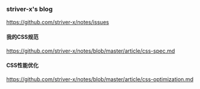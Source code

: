 ### striver-x's blog
https://github.com/striver-x/notes/issues

#### 我的CSS规范
https://github.com/striver-x/notes/blob/master/article/css-spec.md

#### CSS性能优化
https://github.com/striver-x/notes/blob/master/article/css-optimization.md
